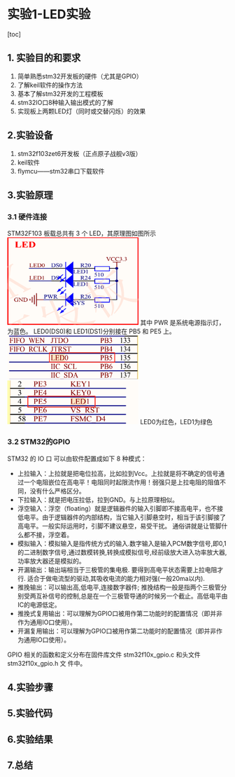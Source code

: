 # 实验1-LED实验
[toc]
## 1. 实验目的和要求
1. 简单熟悉stm32开发板的硬件（尤其是GPIO）
1. 了解keil软件的操作方法
1. 基本了解stm32开发的工程模板
1. stm32IO口8种输入输出模式的了解
1. 实现板上两颗LED灯（同时或交替闪烁）的效果
## 2.实验设备
1. stm32f103zet6开发板（正点原子战舰v3版）
1. keil软件
1. flymcu——stm32串口下载软件
## 3.实验原理
### 3.1 硬件连接
STM32F103 板载总共有 3 个 LED，其原理图如图所示
<img src="/img/LEDpcb.png" width = "300" height = "200" alt="LED电路原理">
其中 PWR 是系统电源指示灯，为蓝色。
LED0(DS0)和 LED1(DS1)分别接在 PB5 和 PE5 上。
<img src="/img/LED0PB5.png" width = "300" height = "100" alt="LED0在PB5上">
<img src="/img/LED1PE5.png" width = "300" height = "100" alt="LED1在PE5上">
LED0为红色，LED1为绿色
### 3.2 STM32的GPIO
STM32 的 IO 口 可以由软件配置成如下 8 种模式：
* 上拉输入：上拉就是把电位拉高，比如拉到Vcc。上拉就是将不确定的信号通过一个电阻嵌位在高电平！电阻同时起限流作用！弱强只是上拉电阻的阻值不同，没有什么严格区分。
* 下拉输入：就是把电压拉低，拉到GND。与上拉原理相似。
* 浮空输入：浮空（floating）就是逻辑器件的输入引脚即不接高电平，也不接低电平。由于逻辑器件的内部结构，当它输入引脚悬空时，相当于该引脚接了高电平。一般实际运用时，引脚不建议悬空，易受干扰。 通俗讲就是让管脚什么都不接，浮空着。
* 模拟输入：模拟输入是指传统方式的输入.数字输入是输入PCM数字信号,即0,1的二进制数字信号,通过数模转换,转换成模拟信号,经前级放大进入功率放大器,功率放大器还是模拟的。
* 开漏输出：输出端相当于三极管的集电极. 要得到高电平状态需要上拉电阻才行. 适合于做电流型的驱动,其吸收电流的能力相对强(一般20ma以内).
* 推挽输出：可以输出高,低电平,连接数字器件; 推挽结构一般是指两个三极管分别受两互补信号的控制,总是在一个三极管导通的时候另一个截止。高低电平由IC的电源低定。
* 推挽式复用输出：可以理解为GPIO口被用作第二功能时的配置情况（即并非作为通用IO口使用）。
* 开漏复用输出：可以理解为GPIO口被用作第二功能时的配置情况（即并非作为通用IO口使用）。


GPIO 相关的函数和定义分布在固件库文件 stm32f10x_gpio.c 和头文件 stm32f10x_gpio.h 文 件中。
## 4.实验步骤

## 5.实验代码

## 6.实验结果

## 7.总结